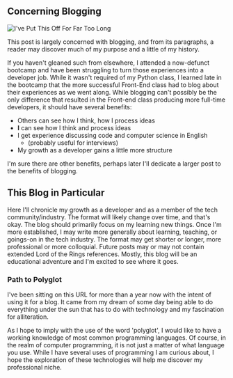 ## Concerning Blogging

![I've Put This Off For Far Too Long](http://s2.quickmeme.com/img/9c/9c6ddda4063b223e916c044a1e36e978bd848136963393c021ba5ddaa8c52189.jpg)

This post is largely concerned with blogging, and from its paragraphs, a reader may discover much of my purpose and a little
of my history.  

If you haven't gleaned such from elsewhere, I attended a now-defunct bootcamp and have been struggling to turn those experiences into a developer job.  While it wasn't required of my Python class, I learned late in the bootcamp that the more successful Front-End class had to blog about their experiences as we went along.  While blogging can't possibly be the only difference that resulted in the Front-end class producing more full-time developers, it should have several benefits:
  - Others can see how I think, how I process ideas
  - __I__ can see how I think and process ideas
  - I get experience discussing code and computer science in English
    - (probably useful for interviews)
  - My growth as a developer gains a little more structure

I'm sure there are other benefits, perhaps later I'll dedicate a larger post to the benefits of blogging.

## This Blog in Particular

Here I'll chronicle my growth as a developer and as a member of the tech community/industry.  The format will likely change over time, and that's okay.  The blog should primarily focus on my learning new things.  Once I'm more established, I may write more generally about learning, teaching, or goings-on in the tech industry.  The format may get shorter or longer, more professional or more colloquial.  Future posts may or may not contain extended Lord of the Rings references.  Mostly, this blog will be an educational adventure and I'm excited to see where it goes.

### Path to Polyglot

I've been sitting on this URL for more than a year now with the intent of using it for a blog.  It came from my dream of some day being able to do everything under the sun that has to do with technology and my fascination for alliteration.

As I hope to imply with the use of the word 'polyglot', I would like to have a working knowledge of most common programming languages.  Of course, in the realm of computer programming, it is not just a matter of what language you use.  While I have several uses of programming I am curious about, I hope the exploration of these technologies will help me discover my professional niche.
